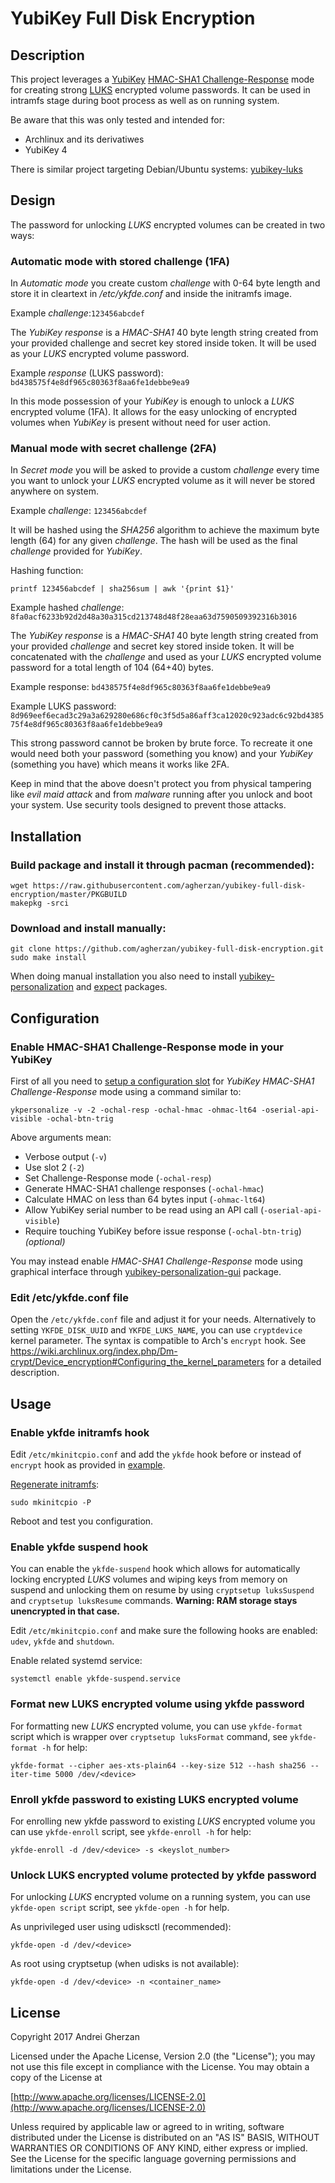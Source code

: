 # YubiKey Full Disk Encryption

## Description

This project leverages a [YubiKey](https://wiki.archlinux.org/index.php/Yubikey) [HMAC-SHA1 Challenge-Response](https://wiki.archlinux.org/index.php/Yubikey#Challenge-Response) mode for creating strong [LUKS](https://gitlab.com/cryptsetup/cryptsetup) encrypted volume passwords. It can be used in intramfs stage during boot process as well as on running system.

Be aware that this was only tested and intended for:

* Archlinux and its derivatiwes
* YubiKey 4

There is similar project targeting Debian/Ubuntu systems: [yubikey-luks](https://github.com/cornelinux/yubikey-luks)

## Design

The password for unlocking *LUKS* encrypted volumes can be created in two ways:

### Automatic mode with stored challenge (1FA)

In *Automatic mode* you create custom *challenge* with 0-64 byte length and store it in cleartext in */etc/ykfde.conf* and inside the initramfs image. 

Example *challenge*:`123456abcdef`

The *YubiKey* *response* is a *HMAC-SHA1* 40 byte length string created from your provided challenge and secret key stored inside token. It will be used as your *LUKS* encrypted volume password.

Example *response* (LUKS password): `bd438575f4e8df965c80363f8aa6fe1debbe9ea9`

In this mode possession of your *YubiKey* is enough to unlock a *LUKS* encrypted volume (1FA). It allows for the easy unlocking of encrypted volumes when *YubiKey* is present without need for user action.


### Manual mode with secret challenge (2FA)

In *Secret mode* you will be asked to provide a custom *challenge* every time you want to unlock your *LUKS* encrypted volume as it will never be stored anywhere on system.

Example *challenge*: `123456abcdef`

It will be hashed using the *SHA256* algorithm to achieve the maximum byte length (64) for any given *challenge*. The hash will be used as the final *challenge* provided for *YubiKey*.

Hashing function: 

```
printf 123456abcdef | sha256sum | awk '{print $1}'
```

Example hashed *challenge*: `8fa0acf6233b92d2d48a30a315cd213748d48f28eaa63d7590509392316b3016`

 The *YubiKey* *response* is a *HMAC-SHA1* 40 byte length string created from your provided *challenge* and secret key stored inside token. It will be concatenated with the *challenge* and used as your *LUKS* encrypted volume password for a total length of 104 (64+40) bytes.

Example response: `bd438575f4e8df965c80363f8aa6fe1debbe9ea9`

Example LUKS password: `8d969eef6ecad3c29a3a629280e686cf0c3f5d5a86aff3ca12020c923adc6c92bd438575f4e8df965c80363f8aa6fe1debbe9ea9`

This strong password cannot be broken by brute force. To recreate it one would need both your password (something you know) and your *YubiKey* (something you have) which means it works like 2FA.

Keep in mind that the above doesn't protect you from physical tampering like *evil maid attack* and from *malware* running after you unlock and boot your system. Use security tools designed to prevent those attacks.

## Installation

### Build package and install it through pacman (recommended):

```
wget https://raw.githubusercontent.com/agherzan/yubikey-full-disk-encryption/master/PKGBUILD
makepkg -srci
```

### Download and install manually:

```
git clone https://github.com/agherzan/yubikey-full-disk-encryption.git
sudo make install
```

When doing manual installation you also need to install [yubikey-personalization](https://www.archlinux.org/packages/community/x86_64/yubikey-personalization/) and [expect](https://www.archlinux.org/packages/extra/x86_64/expect/) packages.

## Configuration


### Enable HMAC-SHA1 Challenge-Response mode in your YubiKey

First of all you need to [setup a configuration slot](https://wiki.archlinux.org/index.php/Yubikey#Setup_the_slot) for *YubiKey HMAC-SHA1 Challenge-Response* mode using a command similar to:

```
ykpersonalize -v -2 -ochal-resp -ochal-hmac -ohmac-lt64 -oserial-api-visible -ochal-btn-trig
```

Above arguments mean:

* Verbose output (`-v`)
* Use slot 2 (`-2`)
* Set Challenge-Response mode (`-ochal-resp`)
* Generate HMAC-SHA1 challenge responses (`-ochal-hmac`)
* Calculate HMAC on less than 64 bytes input (`-ohmac-lt64`)
* Allow YubiKey serial number to be read using an API call (`-oserial-api-visible`)
* Require touching YubiKey before issue response (`-ochal-btn-trig`) *(optional)*

You may instead enable *HMAC-SHA1 Challenge-Response* mode using graphical interface through [yubikey-personalization-gui](https://www.archlinux.org/packages/community/x86_64/yubikey-personalization-gui/) package.

### Edit /etc/ykfde.conf file

Open the `/etc/ykfde.conf` file and adjust it for your needs. Alternatively to setting `YKFDE_DISK_UUID` and `YKFDE_LUKS_NAME`, you can use `cryptdevice` kernel parameter. The syntax is compatible to Arch's `encrypt` hook.
See https://wiki.archlinux.org/index.php/Dm-crypt/Device_encryption#Configuring_the_kernel_parameters for a detailed description.

## Usage

### Enable ykfde initramfs hook

Edit `/etc/mkinitcpio.conf` and add the `ykfde` hook before or instead of `encrypt` hook as provided in [example](https://wiki.archlinux.org/index.php/Dm-crypt/System_configuration#Examples).

[Regenerate initramfs](https://wiki.archlinux.org/index.php/Mkinitcpio#Image_creation_and_activation):

```
sudo mkinitcpio -P
```

Reboot and test you configuration.

### Enable ykfde suspend hook

You can enable the `ykfde-suspend` hook which allows for automatically locking encrypted *LUKS* volumes and wiping keys from memory on suspend and unlocking them on resume by using `cryptsetup luksSuspend` and `cryptsetup luksResume` commands. **Warning: RAM storage stays unencrypted in that case.**

Edit `/etc/mkinitcpio.conf` and make sure the following hooks are enabled: `udev`, `ykfde` and `shutdown`.

Enable related systemd service:

```
systemctl enable ykfde-suspend.service
```

### Format new LUKS encrypted volume using ykfde password

For formatting new *LUKS* encrypted volume, you can use `ykfde-format` script which is wrapper over `cryptsetup luksFormat` command, see `ykfde-format -h` for help:

```
ykfde-format --cipher aes-xts-plain64 --key-size 512 --hash sha256 --iter-time 5000 /dev/<device>
```

### Enroll ykfde password to existing LUKS encrypted volume

For enrolling new ykfde password to existing *LUKS* encrypted volume you can use `ykfde-enroll` script, see `ykfde-enroll -h` for help:

```
ykfde-enroll -d /dev/<device> -s <keyslot_number>
```

### Unlock LUKS encrypted volume protected by ykfde password

For unlocking *LUKS* encrypted volume on a running system, you can use `ykfde-open script` script, see `ykfde-open -h` for help.

As unprivileged user using udisksctl (recommended):

```
ykfde-open -d /dev/<device>
```

As root using cryptsetup (when udisks is not available):

```
ykfde-open -d /dev/<device> -n <container_name>
```

## License

Copyright 2017 Andrei Gherzan

Licensed under the Apache License, Version 2.0 (the "License");
you may not use this file except in compliance with the License.
You may obtain a copy of the License at

[http://www.apache.org/licenses/LICENSE-2.0](http://www.apache.org/licenses/LICENSE-2.0)

Unless required by applicable law or agreed to in writing, software
distributed under the License is distributed on an "AS IS" BASIS,
WITHOUT WARRANTIES OR CONDITIONS OF ANY KIND, either express or implied.
See the License for the specific language governing permissions and
limitations under the License.
